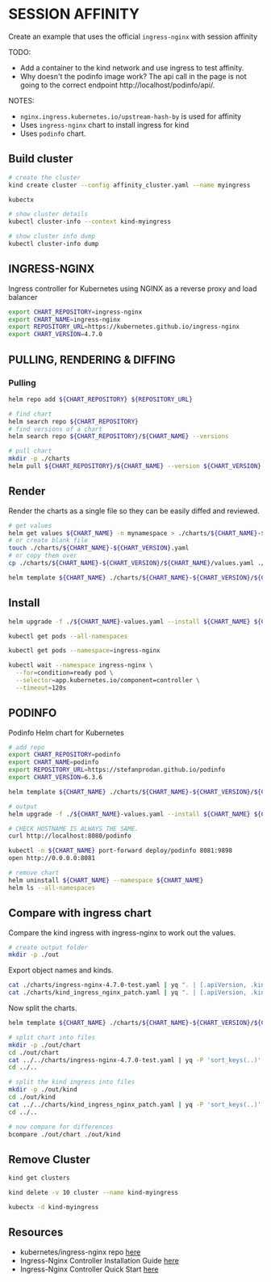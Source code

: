 # SESSION AFFINITY

Create an example that uses the official `ingress-nginx` with session affinity  

TODO:

* Add a container to the kind network and use ingress to test affinity.  
* Why doesn't the podinfo image work?  The api call in the page is not going to the correct endpoint http://localhost/podinfo/api/.  

NOTES:

* `nginx.ingress.kubernetes.io/upstream-hash-by` is used for affinity
* Uses `ingress-nginx` chart to install ingress for kind
* Uses `podinfo` chart.

## Build cluster

```sh
# create the cluster
kind create cluster --config affinity_cluster.yaml --name myingress

kubectx

# show cluster details
kubectl cluster-info --context kind-myingress

# show cluster info dump
kubectl cluster-info dump
```

## INGRESS-NGINX

Ingress controller for Kubernetes using NGINX as a reverse proxy and load balancer

```sh
export CHART_REPOSITORY=ingress-nginx
export CHART_NAME=ingress-nginx
export REPOSITORY_URL=https://kubernetes.github.io/ingress-nginx
export CHART_VERSION=4.7.0
```

## PULLING, RENDERING & DIFFING

### Pulling

```sh
helm repo add ${CHART_REPOSITORY} ${REPOSITORY_URL}

# find chart
helm search repo ${CHART_REPOSITORY}
# find versions of a chart 
helm search repo ${CHART_REPOSITORY}/${CHART_NAME} --versions

# pull chart
mkdir -p ./charts
helm pull ${CHART_REPOSITORY}/${CHART_NAME} --version ${CHART_VERSION} --untar --untardir ./charts/${CHART_NAME}-${CHART_VERSION}
```

## Render

Render the charts as a single file so they can be easily diffed and reviewed.  

```sh
# get values 
helm get values ${CHART_NAME} -n mynamespace > ./charts/${CHART_NAME}-${CHART_VERSION}.yaml
# or create blank file
touch ./charts/${CHART_NAME}-${CHART_VERSION}.yaml
# or copy them over
cp ./charts/${CHART_NAME}-${CHART_VERSION}/${CHART_NAME}/values.yaml ./charts/${CHART_NAME}-${CHART_VERSION}/${CHART_NAME}-values.yaml

helm template ${CHART_NAME} ./charts/${CHART_NAME}-${CHART_VERSION}/${CHART_NAME} --version ${CHART_VERSION} -f ./${CHART_NAME}-values.yaml --namespace ingress-nginx > ./charts/${CHART_NAME}-${CHART_VERSION}-test.yaml
```

## Install

```sh
helm upgrade -f ./${CHART_NAME}-values.yaml --install ${CHART_NAME} ${CHART_NAME} --version ${CHART_VERSION} --repo ${REPOSITORY_URL} --namespace ${CHART_NAME} --create-namespace

kubectl get pods --all-namespaces

kubectl get pods --namespace=ingress-nginx

kubectl wait --namespace ingress-nginx \
  --for=condition=ready pod \
  --selector=app.kubernetes.io/component=controller \
  --timeout=120s
```

## PODINFO

Podinfo Helm chart for Kubernetes  

```sh
# add repo
export CHART_REPOSITORY=podinfo
export CHART_NAME=podinfo
export REPOSITORY_URL=https://stefanprodan.github.io/podinfo
export CHART_VERSION=6.3.6

helm template ${CHART_NAME} ./charts/${CHART_NAME}-${CHART_VERSION}/${CHART_NAME} --version ${CHART_VERSION} -f ./${CHART_NAME}-values.yaml --namespace ${CHART_NAME} > ./charts/${CHART_NAME}-${CHART_VERSION}-test.yaml

# output 
helm upgrade -f ./${CHART_NAME}-values.yaml --install ${CHART_NAME} ${CHART_NAME} --version ${CHART_VERSION} --repo ${REPOSITORY_URL} --namespace ${CHART_NAME} --create-namespace

# CHECK HOSTNAME IS ALWAYS THE SAME.
curl http://localhost:8080/podinfo

kubectl -n ${CHART_NAME} port-forward deploy/podinfo 8081:9898
open http://0.0.0.0:8081

# remove chart
helm uninstall ${CHART_NAME} --namespace ${CHART_NAME}
helm ls --all-namespaces                    
```

## Compare with ingress chart

Compare the kind ingress with ingress-nginx to work out the values.  

```sh
# create output folder
mkdir -p ./out
```

Export object names and kinds.  

```sh
cat ./charts/ingress-nginx-4.7.0-test.yaml | yq ". | [.apiVersion, .kind, .metadata.name]" > ./out/chart.yaml
cat ./charts/kind_ingress_nginx_patch.yaml | yq ". | [.apiVersion, .kind, .metadata.name]" > ./out/kind.yaml
```

Now split the charts.  

```sh
helm template ${CHART_NAME} ./charts/${CHART_NAME}-${CHART_VERSION}/${CHART_NAME} -f ./${CHART_NAME}-values.yaml --namespace ingress-nginx > ./charts/${CHART_NAME}-${CHART_VERSION}-test.yaml

# split chart into files
mkdir -p ./out/chart
cd ./out/chart
cat ../../charts/ingress-nginx-4.7.0-test.yaml | yq -P 'sort_keys(..)' -s '"resource_" + .kind + "_" + .metadata.name'
cd ../..

# split the kind ingress into files
mkdir -p ./out/kind
cd ./out/kind
cat ../../charts/kind_ingress_nginx_patch.yaml | yq -P 'sort_keys(..)' -s '"resource_" + .kind + "_" + .metadata.name'
cd ../..

# now compare for differences
bcompare ./out/chart ./out/kind
```

## Remove Cluster

```sh
kind get clusters   

kind delete -v 10 cluster --name kind-myingress

kubectx -d kind-myingress  
```

## Resources

* kubernetes/ingress-nginx repo [here](https://github.com/kubernetes/ingress-nginx)
* Ingress-Nginx Controller Installation Guide [here](https://kubernetes.github.io/ingress-nginx/deploy/)
* Ingress-Nginx Controller Quick Start [here](https://kubernetes.github.io/ingress-nginx/deploy/#quick-start)
